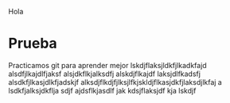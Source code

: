 Hola
# Prueba
Practicamos git para aprender mejor
lskdjflaksjldkfjlkadkfajd
alsdfjlkajdlfjaksf
alsjdkflkjalksdfj
alskdjflkajdf
laksjdlfkadsfj
alsdkfjlkasjdlkfjadskjf
alksdjflkdjfjlksjlfkjskldjflkasjdkfjlaksdjlkfaj
a
lsdkfjalksjdkflja
sdjf
ajdsflkjasdlf
jak
kdsjflaksjdf
kja
lskdjf
